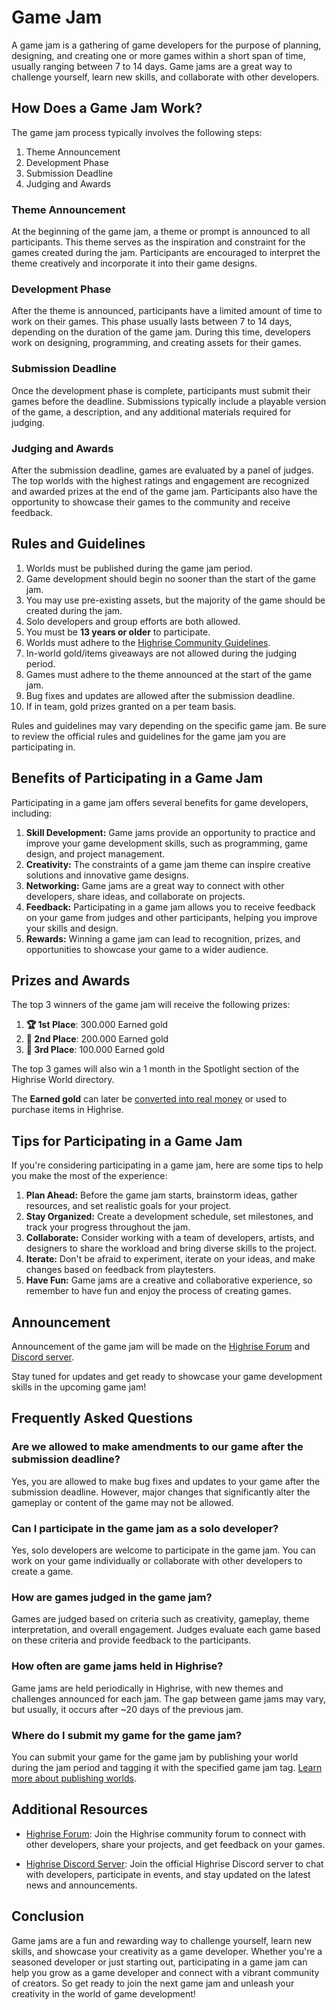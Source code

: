 # Game Jam

A game jam is a gathering of game developers for the purpose of planning, designing, and creating one or more games within a short span of time, usually ranging between 7 to 14 days. Game jams are a great way to challenge yourself, learn new skills, and collaborate with other developers.

## How Does a Game Jam Work?

The game jam process typically involves the following steps:
1. Theme Announcement
2. Development Phase
3. Submission Deadline
4. Judging and Awards

### Theme Announcement

At the beginning of the game jam, a theme or prompt is announced to all participants. This theme serves as the inspiration and constraint for the games created during the jam. Participants are encouraged to interpret the theme creatively and incorporate it into their game designs.

### Development Phase

After the theme is announced, participants have a limited amount of time to work on their games. This phase usually lasts between 7 to 14 days, depending on the duration of the game jam. During this time, developers work on designing, programming, and creating assets for their games.

### Submission Deadline

Once the development phase is complete, participants must submit their games before the deadline. Submissions typically include a playable version of the game, a description, and any additional materials required for judging.

### Judging and Awards

After the submission deadline, games are evaluated by a panel of judges. The top worlds with the highest ratings and engagement are recognized and awarded prizes at the end of the game jam. Participants also have the opportunity to showcase their games to the community and receive feedback.

## Rules and Guidelines

1. Worlds must be published during the game jam period.
2. Game development should begin no sooner than the start of the game jam.
3. You may use pre-existing assets, but the majority of the game should be created during the jam.
4. Solo developers and group efforts are both allowed.
5. You must be **13 years or older** to participate.
6. Worlds must adhere to the [Highrise Community Guidelines](https://intercom.help/pocketworlds/en/articles/8043105-what-are-the-highrise-community-guidelines).
7. In-world gold/items giveaways are not allowed during the judging period.
8. Games must adhere to the theme announced at the start of the game jam.
9. Bug fixes and updates are allowed after the submission deadline.
10. If in team, gold prizes granted on a per team basis.

<Note>
Rules and guidelines may vary depending on the specific game jam. Be sure to review the official rules and guidelines for the game jam you are participating in.
</Note>

## Benefits of Participating in a Game Jam

Participating in a game jam offers several benefits for game developers, including:

1. **Skill Development:** Game jams provide an opportunity to practice and improve your game development skills, such as programming, game design, and project management.
2. **Creativity:** The constraints of a game jam theme can inspire creative solutions and innovative game designs.
3. **Networking:** Game jams are a great way to connect with other developers, share ideas, and collaborate on projects.
4. **Feedback:** Participating in a game jam allows you to receive feedback on your game from judges and other participants, helping you improve your skills and design.
5. **Rewards:** Winning a game jam can lead to recognition, prizes, and opportunities to showcase your game to a wider audience.

## Prizes and Awards

The top 3 winners of the game jam will receive the following prizes:

1. **🏆 1st Place**: 300.000 Earned gold
2. **🥈 2nd Place**: 200.000 Earned gold
3. **🥉 3rd Place**: 100.000 Earned gold

The top 3 games will also win a 1 month in the Spotlight section of the Highrise World directory.

The **Earned gold** can later be [converted into real money](/pages/learn/studio/distribute/monetization/earning-overview) or used to purchase items in Highrise.


## Tips for Participating in a Game Jam

If you're considering participating in a game jam, here are some tips to help you make the most of the experience:

1. **Plan Ahead:** Before the game jam starts, brainstorm ideas, gather resources, and set realistic goals for your project.
2. **Stay Organized:** Create a development schedule, set milestones, and track your progress throughout the jam.
3. **Collaborate:** Consider working with a team of developers, artists, and designers to share the workload and bring diverse skills to the project.
4. **Iterate:** Don't be afraid to experiment, iterate on your ideas, and make changes based on feedback from playtesters.
5. **Have Fun:** Game jams are a creative and collaborative experience, so remember to have fun and enjoy the process of creating games.

## Announcement

Announcement of the game jam will be made on the [Highrise Forum](https://createforum.highrise.game) and [Discord server](https://discord.com/invite/highrise).

Stay tuned for updates and get ready to showcase your game development skills in the upcoming game jam!

## Frequently Asked Questions

### Are we allowed to make amendments to our game after the submission deadline?

Yes, you are allowed to make bug fixes and updates to your game after the submission deadline. However, major changes that significantly alter the gameplay or content of the game may not be allowed.

### Can I participate in the game jam as a solo developer?

Yes, solo developers are welcome to participate in the game jam. You can work on your game individually or collaborate with other developers to create a game.

### How are games judged in the game jam?

Games are judged based on criteria such as creativity, gameplay, theme interpretation, and overall engagement. Judges evaluate each game based on these criteria and provide feedback to the participants.

### How often are game jams held in Highrise?

Game jams are held periodically in Highrise, with new themes and challenges announced for each jam. The gap between game jams may vary, but usually, it occurs after ~20 days of the previous jam.

### Where do I submit my game for the game jam?

You can submit your game for the game jam by publishing your world during the jam period and tagging it with the specified game jam tag. [Learn more about publishing worlds](/pages/learn/studio/distribute/publishing-world.md).


## Additional Resources

- [Highrise Forum](https://createforum.highrise.game): Join the Highrise community forum to connect with other developers, share your projects, and get feedback on your games.

- [Highrise Discord Server](https://discord.com/invite/highrise): Join the official Highrise Discord server to chat with developers, participate in events, and stay updated on the latest news and announcements.


## Conclusion

Game jams are a fun and rewarding way to challenge yourself, learn new skills, and showcase your creativity as a game developer. Whether you're a seasoned developer or just starting out, participating in a game jam can help you grow as a game developer and connect with a vibrant community of creators. So get ready to join the next game jam and unleash your creativity in the world of game development!
